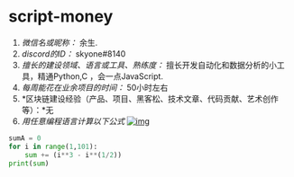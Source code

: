 # script-money

1. *微信名或昵称：* 余生. 
2. *discord的ID：* skyone#8140
3. *擅长的建设领域、语言或工具、熟练度：* 擅长开发自动化和数据分析的小工具，精通Python,C ，会一点JavaScript. 
4. *每周能花在业余项目的时间：* 50小时左右
5. *区块链建设经验（产品、项目、黑客松、技术文章、代码贡献、艺术创作等）：*无
6. *用任意编程语言计算以下公式* [![img](https://camo.githubusercontent.com/efe9a158b547540d2d2a9af433231733e98e13edb77eb8685e1ad9c2ebc1eec7/68747470733a2f2f6c617465782e636f6465636f67732e636f6d2f7376672e696d6167653f25354373756d5f2537426e3d312537442535452537423130302537442535436c6566742673706163653b286e253545253742332537442d25354373717274253542332535442537426e2537442673706163653b25354372696768742673706163653b29)](https://camo.githubusercontent.com/efe9a158b547540d2d2a9af433231733e98e13edb77eb8685e1ad9c2ebc1eec7/68747470733a2f2f6c617465782e636f6465636f67732e636f6d2f7376672e696d6167653f25354373756d5f2537426e3d312537442535452537423130302537442535436c6566742673706163653b286e253545253742332537442d25354373717274253542332535442537426e2537442673706163653b25354372696768742673706163653b29)

```python
sumA = 0
for i in range(1,101):
    sum += (i**3 - i**(1/2))
print(sum)
```